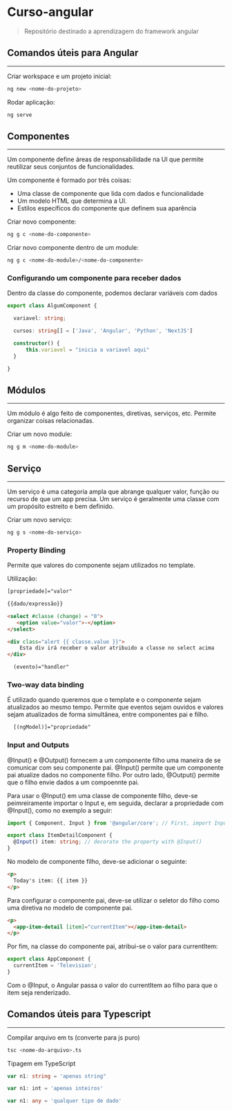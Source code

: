 # Curso-angular

> Repositório destinado a aprendizagem do framework angular

## Comandos úteis para Angular
---

Criar workspace e um projeto inicial:

```sh
ng new <nome-do-projeto>
```

Rodar aplicação:

```sh
ng serve
```

## Componentes
---

Um componente define áreas de responsabilidade na UI que permite reutilizar seus conjuntos de funcionalidades.

Um componente é formado por três coisas:

* Uma classe de componente que lida com dados e funcionalidade
* Um modelo HTML que determina a UI.
* Estilos específicos do componente que definem sua aparência

Criar novo componente:

```sh
ng g c <nome-do-componente>
```

Criar novo componente dentro de um module:

```sh
ng g c <nome-do-module>/<nome-do-componente>
```


### Configurando um componente para receber dados

Dentro da classe do componente, podemos declarar variáveis com dados

```typescript
export class AlgumComponent {

  variavel: string;

  cursos: string[] = ['Java', 'Angular', 'Python', 'NextJS']

  constructor() { 
      this.variavel = "inicia a variavel aqui"
  }

}
```

## Módulos
---
Um módulo é algo feito de componentes, diretivas, serviços, etc. Permite organizar coisas relacionadas.

Criar um novo module:

```sh
ng g m <nome-do-module>
```

## Serviço
---

Um serviço é uma categoria ampla que abrange qualquer valor, função ou recurso de que um app precisa. Um serviço é geralmente uma classe com um propósito estreito e bem definido.

Criar um novo serviço:

```sh
ng g s <nome-do-serviço>
```

### Property Binding

Permite que valores do componente sejam utilizados no template.

Utilização:

```html
[propriedade]="valor"
```
```html
{{dado/expressão}}
```
```html
<select #classe (change) = "0">
   <option value="valor">-</option>
</select>

<div class="alert {{ classe.value }}">
    Esta div irá receber o valor atribuido a classe no select acima
</div>
```

```html
  (evento)="handler"         
```

### Two-way data binding

É utilizado quando queremos que o template e o componente sejam atualizados ao mesmo tempo.
Permite que eventos sejam ouvidos e valores sejam atualizados de forma simultânea, entre componentes pai e filho.

```html
  [(ngModel)]="propriedade"         
```

### Input and Outputs

@Input() e @Output() fornecem a um componente filho uma maneira de se comunicar com seu componente pai. @Input() permite que um componente pai atualize dados no componente filho. Por outro lado, @Output() permite que o filho envie dados a um compoennte pai.

Para usar o @Input() em uma classe de componente filho, deve-se peimreiramente importar o Input e, em seguida, declarar a propriedade com @Input(), como no exemplo a seguir:

```typescript
import { Component, Input } from '@angular/core'; // First, import Input

export class ItemDetailComponent {
  @Input() item: string; // decorate the property with @Input()
}
```

No modelo de componente filho, deve-se adicionar o seguinte:

```html
<p>
  Today's item: {{ item }}
</p>
```

Para configurar o componente pai, deve-se utilizar o seletor do filho como uma diretiva no modelo de componente pai.

```html
<p>
  <app-item-detail [item]="currentItem"></app-item-detail>
</p>
```

Por fim, na classe do componente pai, atribui-se o valor para currentItem:

```typescript
export class AppComponent {
  currentItem = 'Television';
}
```
Com o @Input, o Angular passa o valor do currentItem ao filho para que o item seja renderizado.

## Comandos úteis para Typescript
---

Compilar arquivo em ts (converte para js puro)

```sh
tsc <nome-do-arquivo>.ts
```

Tipagem em TypeScript

```typescript
var n1: string = 'apenas string"
```
```typescript
var n1: int = 'apenas inteiros'
```
```typescript
var n1: any = 'qualquer tipo de dado'
``` 
